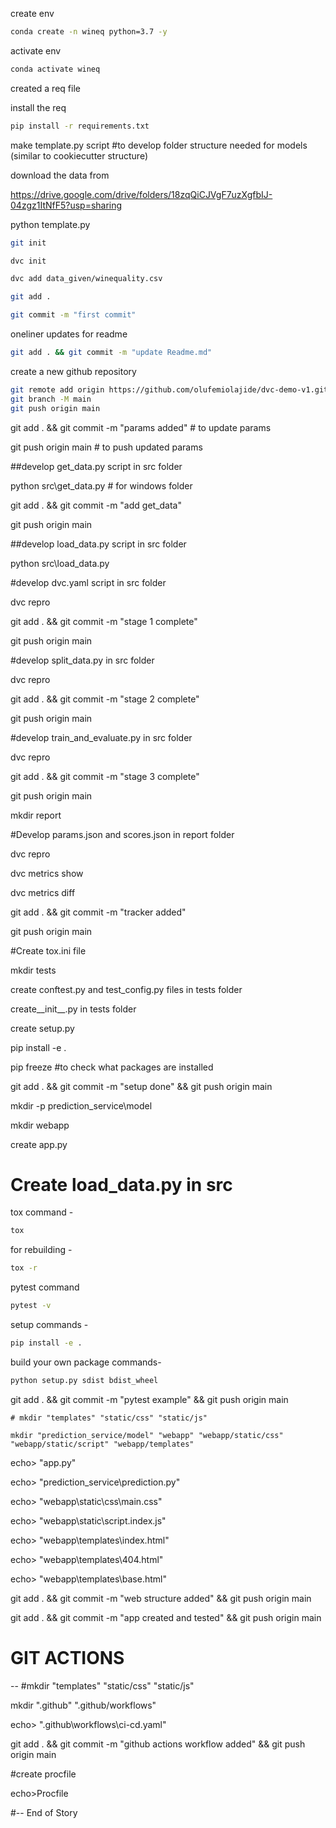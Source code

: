 create env

```bash
conda create -n wineq python=3.7 -y
```

activate env

```bash
conda activate wineq
```

created a req file

install the req

```bash
pip install -r requirements.txt
```

make template.py script #to develop folder structure needed for models (similar to cookiecutter structure)

download the data from

https://drive.google.com/drive/folders/18zqQiCJVgF7uzXgfbIJ-04zgz1ItNfF5?usp=sharing

python template.py

```bash
git init
```

```bash
dvc init 
```

```bash
dvc add data_given/winequality.csv
```

```bash
git add .
```

```bash
git commit -m "first commit"
```

oneliner updates  for readme

```bash
git add . && git commit -m "update Readme.md"
```

create a new github repository

```bash
git remote add origin https://github.com/olufemiolajide/dvc-demo-v1.git
git branch -M main
git push origin main
```

git add . && git commit -m "params added"  # to update params

git push origin main  # to push updated params

##develop get_data.py script in src folder

python src\get_data.py  # for windows folder

git add . && git commit -m "add get_data"

git push origin main

##develop load_data.py script in src folder

python src\load_data.py

#develop dvc.yaml script in src folder

dvc repro

git add . && git commit -m "stage 1 complete"

git push origin main

#develop split_data.py in src folder

dvc repro

git add . && git commit -m "stage 2 complete"

git push origin main

#develop train_and_evaluate.py in src folder

dvc repro

git add . && git commit -m "stage 3 complete"

git push origin main

mkdir report

#Develop params.json and scores.json in report folder

dvc repro

dvc metrics show

dvc metrics diff

git add . && git commit -m "tracker added"

git push origin main

#Create tox.ini file

mkdir tests

create conftest.py and test_config.py files in tests folder

create__init__.py in tests folder

create setup.py

pip install -e .

pip freeze  #to check what packages are installed

git add . && git commit -m "setup done" && git push origin main

mkdir -p prediction_service\model

mkdir webapp

create app.py

# Create load_data.py in src

tox command -

```bash
tox
```

for rebuilding -

```bash
tox -r 
```

pytest command

```bash
pytest -v
```

setup commands -

```bash
pip install -e . 
```

build your own package commands-

```bash
python setup.py sdist bdist_wheel
```

git add . && git commit -m "pytest example" && git push origin main

```
# mkdir "templates" "static/css" "static/js"
```

```
mkdir "prediction_service/model" "webapp" "webapp/static/css" "webapp/static/script" "webapp/templates"
```

echo> "app.py"

echo> "prediction_service\\prediction.py"

echo> "webapp\static\css\main.css"

echo> "webapp\static\script\.index.js"

echo> "webapp\templates\index.html"

echo> "webapp\\templates\404.html"

echo> "webapp\templates\base.html"

git add . && git commit -m "web structure added" && git push origin main


git add . && git commit -m "app created and tested" && git push origin main


# GIT ACTIONS

-- #mkdir "templates" "static/css" "static/js"

mkdir  ".github" ".github/workflows"

echo> ".github\workflows\ci-cd.yaml"

git add . && git commit -m "github actions workflow added" && git push origin main


#create procfile

echo>Procfile


#-- End of Story
